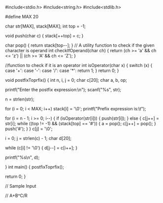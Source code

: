 #include<stdio.h>
#include<string.h>
#include<stdlib.h>

#define MAX 20

char str[MAX], stack[MAX];
int top = -1;

void push(char c)
{
stack[++top] = c;
}

char pop()
{
return stack[top--];
}
// A utility function to check if the given character is operand
int checkIfOperand(char ch)
{
return (ch >= 'a' && ch <= 'z') || (ch >= 'A' && ch <= 'Z');
}

//function to check if it is an operator
int isOperator(char x)
{
switch (x) {
case '+':
case '-':
case '/':
case '\*':
return 1;
}
return 0;
}

void postfixToprfix()
{
int n, i, j = 0;
char c[20];
char a, b, op;

printf("Enter the postfix expression:\n");
scanf("%s", str);

n = strlen(str);

for (i = 0; i < MAX; i++)
stack[i] = '\0';
printf("Prefix expression is:\t");

for (i = n - 1; i >= 0; i--)
{
if (isOperator(str[i]))
{
push(str[i]);
} else
{
c[j++] = str[i];
while ((top != -1) && (stack[top] == '#'))
{
a = pop();
c[j++] = pop();
}
push('#');
}
}
c[j] = '\0';

i = 0;
j = strlen(c) - 1;
char d[20];

while (c[i] != '\0') {
d[j--] = c[i++];
}

printf("%s\n", d);

}
int main()
{
postfixToprfix();

return 0;
}

// Sample Input

// A+B^C/R
